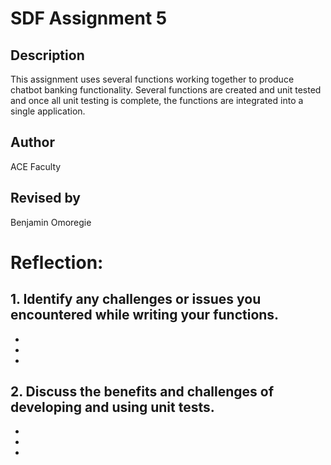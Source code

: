 # SDF Assignment 5

## Description
This assignment uses several functions working together to produce chatbot banking functionality.  Several functions 
are created and unit tested and once all unit testing is 
complete, the functions are integrated into a single application.

## Author
ACE Faculty

## Revised by
Benjamin Omoregie

# Reflection:
## 1. Identify any challenges or issues you encountered while writing your functions.
-
-
-
## 2. Discuss the benefits and challenges of developing and using unit tests.
- 
- 
- 
